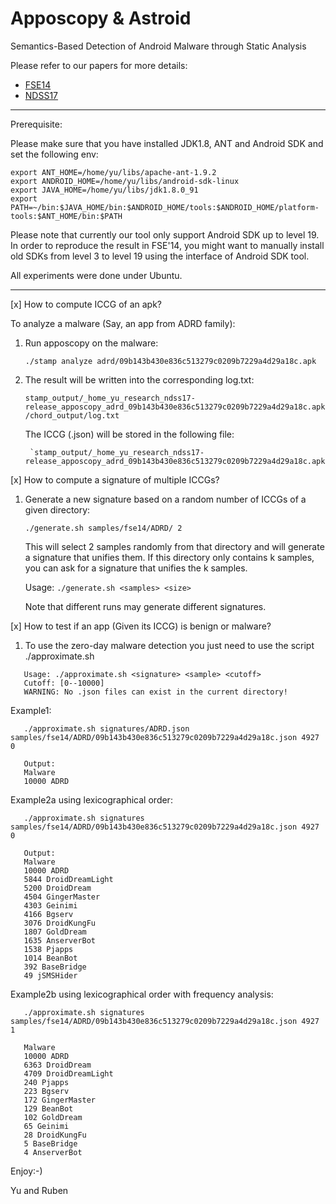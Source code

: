 # Apposcopy & Astroid
Semantics-Based Detection of Android Malware through Static Analysis

Please refer to our papers for more details:
* [FSE14](http://www.cs.utexas.edu/~yufeng/papers/fse14.pdf)
* [NDSS17](http://www.cs.utexas.edu/~yufeng/papers/ndss17-astroid.pdf)

--------------------------------------------------------------------------
Prerequisite:

Please make sure that you have installed JDK1.8, ANT and Android SDK and set the following env:

```
export ANT_HOME=/home/yu/libs/apache-ant-1.9.2
export ANDROID_HOME=/home/yu/libs/android-sdk-linux
export JAVA_HOME=/home/yu/libs/jdk1.8.0_91
export PATH=~/bin:$JAVA_HOME/bin:$ANDROID_HOME/tools:$ANDROID_HOME/platform-tools:$ANT_HOME/bin:$PATH
```

Please note that currently our tool only support Android SDK up to level 19. In order to reproduce the result in FSE'14, you might want to 
manually install old SDKs from level 3 to level 19 using the interface of Android SDK tool. 

All experiments were done under Ubuntu.

-----------------------------------------------------------------------
[x] How to compute ICCG of an apk?

To analyze a malware (Say, an app from ADRD family):

1. Run apposcopy on the malware:

    `./stamp analyze adrd/09b143b430e836c513279c0209b7229a4d29a18c.apk`

2. The result will be written into the corresponding log.txt:

    `stamp_output/_home_yu_research_ndss17-release_apposcopy_adrd_09b143b430e836c513279c0209b7229a4d29a18c.apk/chord_output/log.txt`

    The ICCG (.json) will be stored in the following file:
    
        `stamp_output/_home_yu_research_ndss17-release_apposcopy_adrd_09b143b430e836c513279c0209b7229a4d29a18c.apk/09b143b430e836c513279c0209b7229a4d29a18c.json`

[x] How to compute a signature of multiple ICCGs?

1. Generate a new signature based on a random number of ICCGs of a given directory:

   `./generate.sh samples/fse14/ADRD/ 2`

   This will select 2 samples randomly from that directory and will generate a signature that unifies them.
   If this directory only contains k samples, you can ask for a signature that unifies the k samples.

   Usage: `./generate.sh <samples> <size>`

   Note that different runs may generate different signatures.

[x] How to test if an app (Given its ICCG) is benign or malware?

1. To use the zero-day malware detection you just need to use the script ./approximate.sh

```
   Usage: ./approximate.sh <signature> <sample> <cutoff>
   Cutoff: [0--10000]
   WARNING: No .json files can exist in the current directory!
```

   Example1:
   
```
   ./approximate.sh signatures/ADRD.json samples/fse14/ADRD/09b143b430e836c513279c0209b7229a4d29a18c.json 4927 0
```

```
   Output:
   Malware
   10000 ADRD
```

   Example2a using lexicographical order:
   
```
   ./approximate.sh signatures samples/fse14/ADRD/09b143b430e836c513279c0209b7229a4d29a18c.json 4927 0
```

```
   Output:
   Malware
   10000 ADRD
   5844 DroidDreamLight
   5200 DroidDream
   4504 GingerMaster
   4303 Geinimi
   4166 Bgserv
   3076 DroidKungFu
   1807 GoldDream
   1635 AnserverBot
   1538 Pjapps
   1014 BeanBot
   392 BaseBridge
   49 jSMSHider
```

   Example2b using lexicographical order with frequency analysis:
   
```
   ./approximate.sh signatures samples/fse14/ADRD/09b143b430e836c513279c0209b7229a4d29a18c.json 4927 1		
```

```
   Malware
   10000 ADRD
   6363 DroidDream
   4709 DroidDreamLight
   240 Pjapps
   223 Bgserv
   172 GingerMaster
   129 BeanBot
   102 GoldDream
   65 Geinimi
   28 DroidKungFu
   5 BaseBridge
   4 AnserverBot
```

Enjoy:-)


Yu and Ruben

